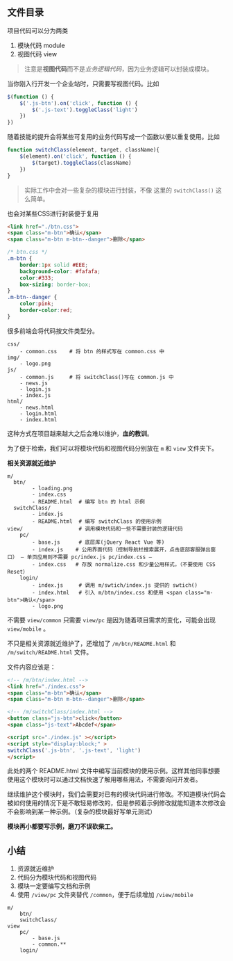 ## 文件目录

项目代码可以分为两类

1. 模块代码 module
2. 视图代码 view

> 注意是**视图代码**而不是*业务逻辑代码*，因为业务逻辑可以封装成模块。

当你刚入行开发一个企业站时，只需要写视图代码。比如

```js
$(function () {
    $('.js-btn').on('click', function () {
        $('.js-text').toggleClass('light')
    })
})
```
随着技能的提升会将某些可复用的业务代码写成一个函数以便以重复使用。比如

```js
function switchClass(element, target, className){
    $(element).on('click', function () {
        $(target).toggleClass(className)
    })
}
```

> 实际工作中会对一些复杂的模块进行封装，不像 这里的 `switchClass()` 这么简单。

也会对某些CSS进行封装便于复用

```html
<link href="./btn.css">
<span class="m-btn">确认</span>
<span class="m-btn m-btn--danger">删除</span>
```

```css
/* btn.css */
.m-btn {
	border:1px solid #EEE;
	background-color: #fafafa;
	color:#333;
	box-sizing: border-box;
}
.m-btn--danger {
	color:pink;
	border-color:red;
}
```

很多前端会将代码按文件类型分。

```
css/
    - common.css    # 将 btn 的样式写在 common.css 中
img/
    - logo.png
js/
    - common.js     # 将 switchClass()写在 common.js 中
    - news.js
    - login.js
    - index.js
html/
    - news.html
    - login.html
    - index.html
```

这种方式在项目越来越大之后会难以维护，**血的教训**。

为了便于检索，我们可以将模块代码和视图代码分别放在 `m` 和 `view` 文件夹下。

**相关资源就近维护**

```shell
m/
  btn/
  		- loading.png
		- index.css
        - README.html  # 编写 btn 的 html 示例
  switchClass/
  		- index.js
        - README.html  # 编写 switchClass 的使用示例
view/                  # 调用模块代码和一些不需要封装的逻辑代码
    pc/
        - base.js      # 底层库(jQuery React Vue 等)
        - index.js    # 公用界面代码（控制导航栏搜索展开，点击底部客服弹出窗口） — 单页应用则不需要 pc/index.js pc/index.css —
        - index.css   # 存放 normalize.css 和少量公用样式，（不要使用 CSS Reset）
	login/
		- index.js	   # 调用 m/swtich/index.js 提供的 swtich()
		- index.html   # 引入 m/btn/index.css 和使用 <span class="m-btn">确认</span>
		- logo.png
```

不需要 `view/common` 只需要 `view/pc` 是因为随着项目需求的变化，可能会出现 `view/mobile` 。

不只是相关资源就近维护了，还增加了 `/m/btn/README.html` 和 `/m/switch/README.html` 文件。

文件内容应该是：

```html
<!-- /m/btn/index.html -->
<link href="./index.css">
<span class="m-btn">确认</span>
<span class="m-btn m-btn--danger">删除</span>
```

```html
<!-- /m/switchClass/index.html -->
<button class="js-btn">click</button>
<span class="js-text">Abcdef</span>

<script src="./index.js" ></script>
<script style="display:block;" >
switchClass('.js-btn', '.js-text', 'light')
</script>
```

此处的两个 README.html 文件中编写当前模块的使用示例。这样其他同事想要使用这个模块时可以通过文档快速了解用哪些用法，不需要询问开发者。

继续维护这个模块时，我们会需要对已有的模块代码进行修改。不知道模块代码会被如何使用的情况下是不敢轻易修改的，但是参照着示例修改就能知道本次修改会不会影响到某一种示例。（复杂的模块最好写单元测试）

**模块再小都要写示例，磨刀不误砍柴工。**


## 小结

1. 资源就近维护
2. 代码分为模块代码和视图代码
3. 模块一定要编写文档和示例
4. 使用 `/view/pc` 文件夹替代 `/common`，便于后续增加 `/view/mobile`

```shell
m/
    btn/
    switchClass/
view
    pc/
        - base.js
        - common.**
    login/    
```
